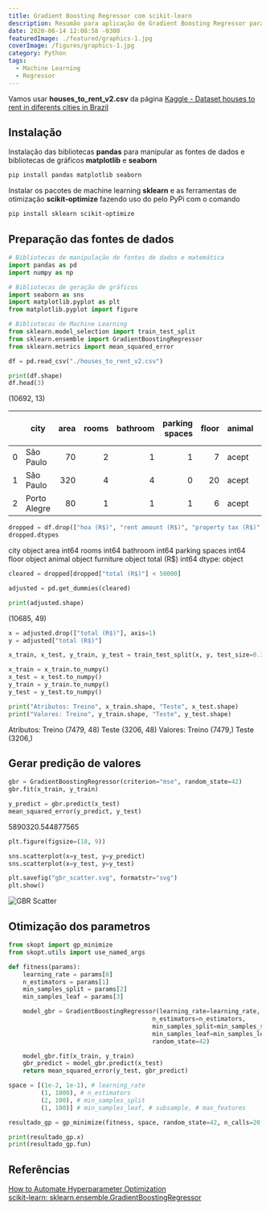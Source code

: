 ```yaml
---
title: Gradient Boosting Regressor com scikit-learn
description: Resumão para aplicação de Gradient Boosting Regressor para fonte de dados Pandas
date: 2020-06-14 12:08:58 -0300
featuredImage: ./featured/graphics-1.jpg
coverImage: /figures/graphics-1.jpg
category: Python
tags:
  - Machine Learning
  - Regressor
---
```


Vamos usar **houses_to_rent_v2.csv** da página [Kaggle - Dataset houses to rent in diferents cities in Brazil](https://www.kaggle.com/rubenssjr/brasilian-houses-to-rent)

## Instalação

Instalação das bibliotecas **pandas** para manipular as fontes de dados e bibliotecas de gráficos **matplotlib** e **seaborn**

```bash
pip install pandas matplotlib seaborn
```

Instalar os pacotes de machine learning **sklearn** e as ferramentas de otimização **scikit-optimize** fazendo uso do pelo PyPi com o comando

```bash
pip install sklearn scikit-optimize
```

## Preparação das fontes de dados

```python
# Bibliotecas de manipulação de fontes de dados e matemática
import pandas as pd
import numpy as np

# Bibliotecas de geração de gráficos
import seaborn as sns
import matplotlib.pyplot as plt
from matplotlib.pyplot import figure

# Bibliotecas de Machine Learning
from sklearn.model_selection import train_test_split
from sklearn.ensemble import GradientBoostingRegressor
from sklearn.metrics import mean_squared_error
```

```python
df = pd.read_csv("./houses_to_rent_v2.csv")

print(df.shape)
df.head(3)
```

(10692, 13)

|     | **city**     | **area** | **rooms** | **bathroom** | **parking spaces** | **floor** | **animal** | **furniture** | **hoa (R\$)** | **rent amount (R\$)** | **property tax (R\$)** | **fire insurance (R\$)** | **total (R\$)** |
| :-: | ------------ | -------: | --------: | -----------: | -----------------: | --------: | ---------- | ------------- | ------------: | --------------------: | ---------------------: | -----------------------: | --------------: |
|  0  | São Paulo    |       70 |         2 |            1 |                  1 |         7 | acept      | furnished     |          2065 |                  3300 |                    211 |                       42 |            5618 |
|  1  | São Paulo    |      320 |         4 |            4 |                  0 |        20 | acept      | not furnished |          1200 |                  4960 |                   1750 |                       63 |            7973 |
|  2  | Porto Alegre |       80 |         1 |            1 |                  1 |         6 | acept      | not furnished |          1000 |                  2800 |                      0 |                       41 |            3841 |

```python
dropped = df.drop(["hoa (R$)", "rent amount (R$)", "property tax (R$)", "fire insurance (R$)"], axis=1)
dropped.dtypes
```

city object
area int64
rooms int64
bathroom int64
parking spaces int64
floor object
animal object
furniture object
total (R\$) int64
dtype: object

```python
cleared = dropped[dropped["total (R$)"] < 50000]
```

```python
adjusted = pd.get_dummies(cleared)

print(adjusted.shape)
```

(10685, 49)

```python
x = adjusted.drop(["total (R$)"], axis=1)
y = adjusted["total (R$)"]

x_train, x_test, y_train, y_test = train_test_split(x, y, test_size=0.3, random_state=42)

x_train = x_train.to_numpy()
x_test = x_test.to_numpy()
y_train = y_train.to_numpy()
y_test = y_test.to_numpy()

print("Atributos: Treino", x_train.shape, "Teste", x_test.shape)
print("Valores: Treino", y_train.shape, "Teste", y_test.shape)
```

Atributos: Treino (7479, 48) Teste (3206, 48)
Valores: Treino (7479,) Teste (3206,)

## Gerar predição de valores

```python
gbr = GradientBoostingRegressor(criterion="mse", random_state=42)
gbr.fit(x_train, y_train)

y_predict = gbr.predict(x_test)
mean_squared_error(y_predict, y_test)
```

5890320.544877565

```python
plt.figure(figsize=(18, 9))

sns.scatterplot(x=y_test, y=y_predict)
sns.scatterplot(x=y_test, y=y_test)

plt.savefig("gbr_scatter.svg", formatstr="svg")
plt.show()
```

![GBR Scatter](/figures/gbr_scatter.svg)

## Otimização dos parametros

```python
from skopt import gp_minimize
from skopt.utils import use_named_args

def fitness(params):
    learning_rate = params[0]
    n_estimators = params[1]
    min_samples_split = params[2]
    min_samples_leaf = params[3]

    model_gbr = GradientBoostingRegressor(learning_rate=learning_rate,
                                        n_estimators=n_estimators,
                                        min_samples_split=min_samples_split.astype(int),
                                        min_samples_leaf=min_samples_leaf.astype(int),
                                        random_state=42)

    model_gbr.fit(x_train, y_train)
    gbr_predict = model_gbr.predict(x_test)
    return mean_squared_error(y_test, gbr_predict)

space = [(1e-2, 1e-1), # learning_rate
         (1, 1000), # n_estimators
         (2, 100), # min_samples_split
         (1, 100)] # min_samples_leaf, # subsample, # max_features

resultado_gp = gp_minimize(fitness, space, random_state=42, n_calls=20, n_random_starts=10, verbose=1)

print(resultado_gp.x)
print(resultado_gp.fun)
```

## Referências

[How to Automate Hyperparameter Optimization](https://www.kdnuggets.com/2019/06/automate-hyperparameter-optimization.html)  
[scikit-learn: sklearn.ensemble.GradientBoostingRegressor](https://scikit-learn.org/stable/modules/generated/sklearn.ensemble.GradientBoostingRegressor.html)
